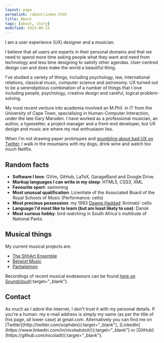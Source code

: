 ```yaml
---
layout: page
permalink: /about/index.html
title: About
tags: [about, story]
modified: 2013-09-13
---
```


I am a user experience (UX) designer and a musician. 

I believe that all users are experts in their personal domains and that we need to spend more time asking people what they want and need from technology and less time designing to satisfy other agendas. User-centred design can and does make the world a beautiful thing. 

I've studied a variety of things, including psychology, law, international relations, classical music, computer science and astronomy. UX turned out to be a serendipitious combination of a number of things that I love including people, psychology, creative design and careful, logical problem-solving. 

My most recent venture into academia involved an M.Phil. in IT from the University of Cape Town, specialising in Human-Computer Interaction, under the late Gary Marsden. I have worked as a professional musician, an author, a typesetter, a project manager and a front-end developer, but UX design and music are where my real enthusiasm lies. 

When I'm not drawing paper prototypes and [grumbling about bad UX on Twitter](https://twitter.com/search?f=realtime&q=%23ux%20from%3Asophdex&src=typd), I walk in the mountains with my dogs, drink wine and watch too much Netflix.

<h2>Random facts</h2>

* <b>Software I love</b>: GVim, GitHub, LaTeX, GarageBand and Google Drive.
* <b>Markup languages I can write in my sleep</b>: HTML5, CSS3, XML
* <b>Favourite sport</b>: swimming
* <b>Most unusual qualification</b>: Licentiate of the Associated Board of the Royal Schools of Music (Performance: cello)
* <b>Most precious possession</b>: my 1993 <a href="http://www.dawnehaddad.co.za/">Dawne Haddad</a> 'Animato' cello 
* <b>Language I'd most like to learn (but am least likely to use)</b>: Dansk
* <b>Most curious hobby</b>: bird-watching in South Africa's multitude of National Parks

<h2>Musical things</h2>

My current musical projects are:

* <a href="http://shhart.com/" target="_blank">The ShhArt Ensemble</a>
* <a href="http://betwixtmusic.co.za" target="_blank">Betwixt Music</a>
* <a href="https://www.instagram.com/pantalaimon_sa/" target="_blank">Pantalaimon</a>

Recordings of recent musical endeavours can be found [here on Soundcloud](https://soundcloud.com/nicoladt){:target="_blank"}.

<h2>Contact </h2>
As much as I adore the internet, I don't trust it with my personal details. If you're a human: my e-mail address is simply my name (as per the title of this page, all lower case) at gmail.com. Alternatively you can find me on [Twitter](http://twitter.com/sophdex){:target="_blank"}, [LinkedIn](https://www.linkedin.com/in/nicoladutoit/){:target="_blank"} or [GitHub](https://github.com/nicoladt){:target="_blank"}.









